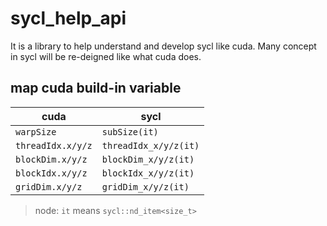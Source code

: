 # sycl_help_api

It is a library to help understand and develop sycl like cuda. Many concept in sycl will be re-deigned like what cuda does.

## map cuda build-in variable

| cuda | sycl |
| ---- | ---- |
| `warpSize` | `subSize(it)` |
| `threadIdx.x/y/z` | `threadIdx_x/y/z(it)` |
| `blockDim.x/y/z` | `blockDim_x/y/z(it)` |
| `blockIdx.x/y/z` | `blockIdx_x/y/z(it)` |
| `gridDim.x/y/z` | `gridDim_x/y/z(it)` |

> node: `it` means `sycl::nd_item<size_t>`
